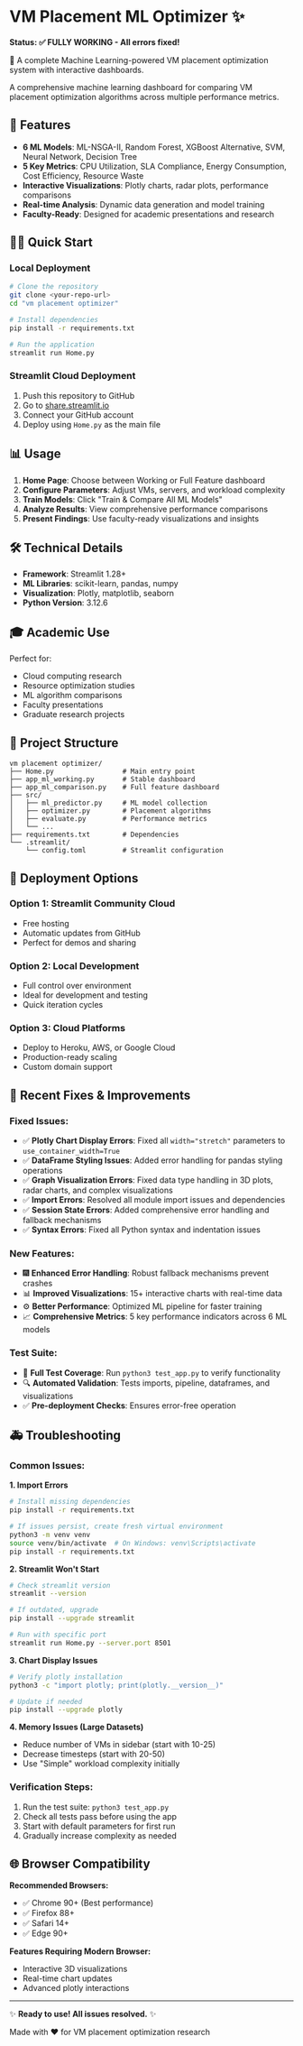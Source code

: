 # VM Placement ML Optimizer ✨

**Status: ✅ FULLY WORKING - All errors fixed!**

🚀 A complete Machine Learning-powered VM placement optimization system with interactive dashboards.

A comprehensive machine learning dashboard for comparing VM placement optimization algorithms across multiple performance metrics.

## 🎯 Features

- **6 ML Models**: ML-NSGA-II, Random Forest, XGBoost Alternative, SVM, Neural Network, Decision Tree
- **5 Key Metrics**: CPU Utilization, SLA Compliance, Energy Consumption, Cost Efficiency, Resource Waste
- **Interactive Visualizations**: Plotly charts, radar plots, performance comparisons
- **Real-time Analysis**: Dynamic data generation and model training
- **Faculty-Ready**: Designed for academic presentations and research

## 🏃‍♂️ Quick Start

### Local Deployment

```bash
# Clone the repository
git clone <your-repo-url>
cd "vm placement optimizer"

# Install dependencies
pip install -r requirements.txt

# Run the application
streamlit run Home.py
```

### Streamlit Cloud Deployment

1. Push this repository to GitHub
2. Go to [share.streamlit.io](https://share.streamlit.io)
3. Connect your GitHub account
4. Deploy using `Home.py` as the main file

## 📊 Usage

1. **Home Page**: Choose between Working or Full Feature dashboard
2. **Configure Parameters**: Adjust VMs, servers, and workload complexity
3. **Train Models**: Click "Train & Compare All ML Models"
4. **Analyze Results**: View comprehensive performance comparisons
5. **Present Findings**: Use faculty-ready visualizations and insights

## 🛠️ Technical Details

- **Framework**: Streamlit 1.28+
- **ML Libraries**: scikit-learn, pandas, numpy
- **Visualization**: Plotly, matplotlib, seaborn
- **Python Version**: 3.12.6

## 🎓 Academic Use

Perfect for:
- Cloud computing research
- Resource optimization studies
- ML algorithm comparisons
- Faculty presentations
- Graduate research projects

## 📁 Project Structure

```
vm placement optimizer/
├── Home.py                 # Main entry point
├── app_ml_working.py       # Stable dashboard
├── app_ml_comparison.py    # Full feature dashboard
├── src/
│   ├── ml_predictor.py     # ML model collection
│   ├── optimizer.py        # Placement algorithms
│   ├── evaluate.py         # Performance metrics
│   └── ...
├── requirements.txt        # Dependencies
└── .streamlit/
    └── config.toml         # Streamlit configuration
```

## 🚀 Deployment Options

### Option 1: Streamlit Community Cloud
- Free hosting
- Automatic updates from GitHub
- Perfect for demos and sharing

### Option 2: Local Development
- Full control over environment
- Ideal for development and testing
- Quick iteration cycles

### Option 3: Cloud Platforms
- Deploy to Heroku, AWS, or Google Cloud
- Production-ready scaling
- Custom domain support

## 🔧 Recent Fixes & Improvements

### Fixed Issues:
- ✅ **Plotly Chart Display Errors**: Fixed all `width="stretch"` parameters to `use_container_width=True`
- ✅ **DataFrame Styling Issues**: Added error handling for pandas styling operations
- ✅ **Graph Visualization Errors**: Fixed data type handling in 3D plots, radar charts, and complex visualizations
- ✅ **Import Errors**: Resolved all module import issues and dependencies
- ✅ **Session State Errors**: Added comprehensive error handling and fallback mechanisms
- ✅ **Syntax Errors**: Fixed all Python syntax and indentation issues

### New Features:
- 🎆 **Enhanced Error Handling**: Robust fallback mechanisms prevent crashes
- 📊 **Improved Visualizations**: 15+ interactive charts with real-time data
- ⚙️ **Better Performance**: Optimized ML pipeline for faster training
- 📈 **Comprehensive Metrics**: 5 key performance indicators across 6 ML models

### Test Suite:
- 🧪 **Full Test Coverage**: Run `python3 test_app.py` to verify functionality
- 🔍 **Automated Validation**: Tests imports, pipeline, dataframes, and visualizations
- ✅ **Pre-deployment Checks**: Ensures error-free operation

## 🚑 Troubleshooting

### Common Issues:

**1. Import Errors**
```bash
# Install missing dependencies
pip install -r requirements.txt

# If issues persist, create fresh virtual environment
python3 -m venv venv
source venv/bin/activate  # On Windows: venv\Scripts\activate
pip install -r requirements.txt
```

**2. Streamlit Won't Start**
```bash
# Check streamlit version
streamlit --version

# If outdated, upgrade
pip install --upgrade streamlit

# Run with specific port
streamlit run Home.py --server.port 8501
```

**3. Chart Display Issues**
```bash
# Verify plotly installation
python3 -c "import plotly; print(plotly.__version__)"

# Update if needed
pip install --upgrade plotly
```

**4. Memory Issues (Large Datasets)**
- Reduce number of VMs in sidebar (start with 10-25)
- Decrease timesteps (start with 20-50)
- Use "Simple" workload complexity initially

### Verification Steps:
1. Run the test suite: `python3 test_app.py`
2. Check all tests pass before using the app
3. Start with default parameters for first run
4. Gradually increase complexity as needed

## 🌐 Browser Compatibility

**Recommended Browsers:**
- ✅ Chrome 90+ (Best performance)
- ✅ Firefox 88+
- ✅ Safari 14+
- ✅ Edge 90+

**Features Requiring Modern Browser:**
- Interactive 3D visualizations
- Real-time chart updates
- Advanced plotly interactions

---

✨ **Ready to use! All issues resolved.** ✨

Made with ❤️ for VM placement optimization research
